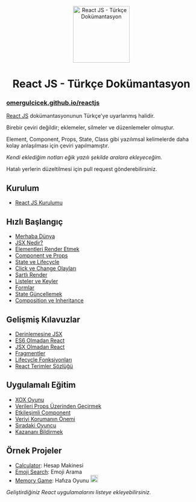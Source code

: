 <p align="center">
<img src="https://omergulcicek.com/img/github/reactjs.png" alt="React JS - Türkçe Dokümantasyon" height="150">
</p>

<h1 align="center">React JS - Türkçe Dokümantasyon</h1>

<h3><a href="https://omergulcicek.github.io/reactjs/">omergulcicek.github.io/reactjs</a></h3>

<a href="https://reactjs.org/">React JS</a> dokümantasyonunun Türkçe'ye uyarlanmış halidir.

Birebir çeviri değildir; eklemeler, silmeler ve düzenlemeler olmuştur.

Element, Component, Props, State, Class gibi yazılımsal kelimelerde daha kolay anlaşılması için çeviri yapılmamıştır.

<i>Kendi eklediğim notları eğik yazılı şekilde aralara ekleyeceğim.</i>

Hatalı yerlerin düzeltilmesi için pull request gönderebilirsiniz.


<h2>Kurulum</h2>

- <a href="https://omergulcicek.github.io/reactjs/reactjs-kurulumu">React JS Kurulumu</a>

<h2>Hızlı Başlangıç</h2>

- <a href="https://omergulcicek.github.io/reactjs/merhaba-dunya">Merhaba Dünya</a>
- <a href="https://omergulcicek.github.io/reactjs/jsx-nedir">JSX Nedir?</a>
- <a href="https://omergulcicek.github.io/reactjs/elementleri-render-etmek">Elementleri Render Etmek</a>
- <a href="https://omergulcicek.github.io/reactjs/component-ve-props">Component ve Props</a>
- <a href="https://omergulcicek.github.io/reactjs/state-ve-lifecycle">State ve Lifecycle</a>
- <a href="https://omergulcicek.github.io/reactjs/click-ve-change-olaylari">Click ve Change Olayları</a>
- <a href="https://omergulcicek.github.io/reactjs/sartli-render">Şartlı Render</a>
- <a href="https://omergulcicek.github.io/reactjs/listeler-ve-keyler">Listeler ve Keyler</a>
- <a href="https://omergulcicek.github.io/reactjs/formlar">Formlar</a>
- <a href="https://omergulcicek.github.io/reactjs/state-guncellemek">State Güncellemek</a>
- <a href="https://omergulcicek.github.io/reactjs/composition-ve-inheritance">Composition ve Inheritance</a>

<h2>Gelişmiş Kılavuzlar</h2>

- <a href="https://omergulcicek.github.io/reactjs/derinlemesine-jsx">Derinlemesine JSX</a>
- <a href="https://omergulcicek.github.io/reactjs/es6-olmadan-react">ES6 Olmadan React</a>
- <a href="https://omergulcicek.github.io/reactjs/jsx-olmadan-react">JSX Olmadan React</a>
- <a href="https://omergulcicek.github.io/reactjs/fragmentler">Fragmentler</a>
- <a href="https://omergulcicek.github.io/reactjs/lifecycle-fonksiyonlari">Lifecycle Fonksiyonları</a>
- <a href="https://omergulcicek.github.io/reactjs/react-terimler-sozlugu">React Terimler Sözlüğü</a>

<h2>Uygulamalı Eğitim</h2>

- <a href="https://omergulcicek.github.io/reactjs/xox-oyunu">XOX Oyunu</a>
- <a href="https://omergulcicek.github.io/reactjs/verileri-props-uzerinden-gecirmek">Verileri Props Üzerinden Geçirmek</a>
- <a href="https://omergulcicek.github.io/reactjs/etkilesimli-component">Etkileşimli Component</a>
- <a href="https://omergulcicek.github.io/reactjs/veriyi-korumanin-onemi">Veriyi Korumanın Önemi</a>
- <a href="https://omergulcicek.github.io/reactjs/siradaki-oyuncu">Sıradaki Oyuncu</a>
- <a href="https://omergulcicek.github.io/reactjs/kazanani-bildirmek">Kazananı Bildirmek</a>

<h2>Örnek Projeler</h2>

- <a href="https://github.com/ahfarmer/calculator?editors=0010">Calculator</a>: Hesap Makinesi
- <a href="https://github.com/ahfarmer/emoji-search?editors=0010">Emoji Search</a>: Emoji Arama
- <a href="https://codepen.io/yigitcukuren/pen/GyxxVm?editors=0010">Memory Game</a>: Hafıza Oyunu <img src="https://assets-cdn.github.com/images/icons/emoji/unicode/1f1f9-1f1f7.png" height="20">

<i>Geliştirdiğiniz React uygulamalarını listeye ekleyebilirsiniz.</i>
